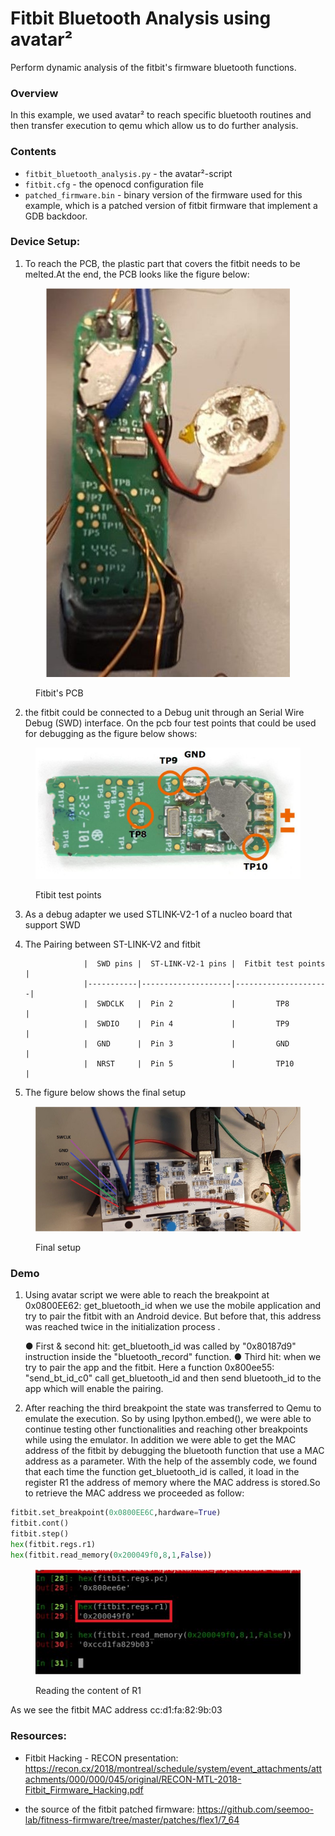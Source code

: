 # Fitbit Bluetooth Analysis using avatar²

Perform dynamic analysis of the fitbit's firmware bluetooth functions.

### Overview

In this example, we used avatar² to reach specific bluetooth routines and then transfer execution 
to qemu which allow us to do further analysis.

### Contents

- `fitbit_bluetooth_analysis.py` - the avatar²-script
- `fitbit.cfg` - the openocd configuration file
- `patched_firmware.bin` - binary version of the firmware used for this example, which is a patched 
						   version of fitbit firmware that implement a GDB backdoor.

### Device Setup:

1. To reach the PCB, the plastic part that covers the fitbit needs to be melted.At the end, the PCB looks like the figure below:


<figure>
<p align="center"> 
<img src="./fitbit_pcb.png" title="Fitbit's PCB"/>
<figcaption>Fitbit's PCB</figcaption>
</p>
</figure>

2. the fitbit could be connected to a Debug unit through an Serial Wire Debug (SWD) interface. On the pcb four test points that could be used for debugging as the figure below shows:

<figure>
<p align="center"> 
<img src="./fitbit_test_points.png" title="Ftibit test points"/>
<figcaption>Ftibit test points</figcaption>
</p>
</figure>

3. As a debug adapter we used STLINK-V2-1 of a nucleo board that support SWD
4. The Pairing between ST-LINK-V2 and fitbit

					|  SWD pins |  ST-LINK-V2-1 pins |  Fitbit test points |
					|-----------|--------------------|---------------------|
					|  SWDCLK   |  Pin 2			 |         TP8         |
					|  SWDIO    |  Pin 4 			 |		   TP9  	   |
					|  GND      |  Pin 3			 |         GND 	       |
					|  NRST     |  Pin 5  			 |         TP10	       |

5. The figure below shows the final setup

<figure>
    <p align="center">
    <img src="./final_setup.png" alt="Final setup" id="fig_id" title="Final setup" >
    <figcaption>Final setup</figcaption>
    </p>
</figure>

### Demo

1. Using avatar script we were able to reach the breakpoint at 0x0800EE62: get_bluetooth_id
when we use the mobile application and try to pair the fitbit with an Android device. But
before that, this address was reached twice in the initialization process .

	● First & second hit: get_bluetooth_id was called by "0x80187d9" instruction inside the
"bluetooth_record" function.
	● Third hit: when we try to pair the app and the fitbit. Here a function 0x800ee55:
"send_bt_id_c0" call get_bluetooth_id and then send bluetooth_id to the app which
will enable the pairing.

2. After reaching the third breakpoint the state was transferred to Qemu to emulate the
execution. So by using Ipython.embed(), we were able to continue testing other
functionalities and reaching other breakpoints while using the emulator. In addition we were able to get the MAC address of the fitbit by debugging the bluetooth function that use a MAC address as a parameter. With the help of the
assembly code, we found that each time the function get_bluetooth_id is called, it load in the register R1 the address of memory where the MAC address is stored.So to retrieve the MAC address we proceeded as follow:

```python
fitbit.set_breakpoint(0x0800EE6C,hardware=True)
fitbit.cont()
fitbit.step()
hex(fitbit.regs.r1)
hex(fitbit.read_memory(0x200049f0,8,1,False))
```

<figure>
<p align="center"> 
<img src="./mac_address_extraction.png" title="Reading the content of R1"/>
<figcaption>Reading the content of R1</figcaption>
</p>
</figure>


As we see the fitbit MAC address cc:d1:fa:82:9b:03

### Resources:

* Fitbit Hacking - RECON presentation:
https://recon.cx/2018/montreal/schedule/system/event_attachments/attachments/000/000/045/original/RECON-MTL-2018-Fitbit_Firmware_Hacking.pdf

* the source of the fitbit patched firmware:
https://github.com/seemoo-lab/fitness-firmware/tree/master/patches/flex1/7_64
